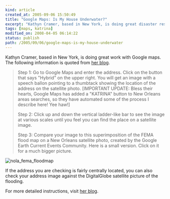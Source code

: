 ```yaml
---
kind: article
created_at: 2005-09-06 15:50:49
title: "Google Maps: Is My House Underwater?"
excerpt: "Kathyn Cramer, based in New York, is doing great disaster response work with Google maps."
tags: [maps, katrina]
modified_on: 2008-04-05 06:14:22
status: publish 
path: /2005/09/06/google-maps-is-my-house-underwater
---
```


Kathyn Cramer, based in New York, is doing great work with Google maps. The following information is quoted from <a href="http://www.kathryncramer.com/kathryn_cramer/2005/09/how_to_find_out.html">her blog</a>. 

<blockquote>


Step 1: Go to Google Maps and enter the address. Click on the button that says "Hybrid" on the upper right. You will get an image with a speech ballon pointing to a thumbtack showing the location of the address on the satellite photo. [IMPORTANT UPDATE: Bless their hearts, Google Maps has added a "KATRINA" button to New Orleans areas searches, so they have automated some of the process I describe here! Yee haw!]



Step 2: Click up and down the vertical ladder-like bar to see the image at various scales until you feel you can find the place on a satellite image.



Step 3: Compare your image to this superimposition of the FEMA flood map on a New Orleans satellite photo, created by the Google Earth Current Events Community. Here is a small version. Click on it for a much bigger picture.
</blockquote>

<img alt="nola_fema_floodmap" src="/static/images/nola_fema_floodmap.jpg" >

If the address you are checking is fairly centrally located, you can also check your address image against the DigitalGlobe satellite picture of the flooding. 

For more detailed instructions, visit <a href="http://www.kathryncramer.com/kathryn_cramer/2005/09/how_to_find_out.html">her blog</a>.